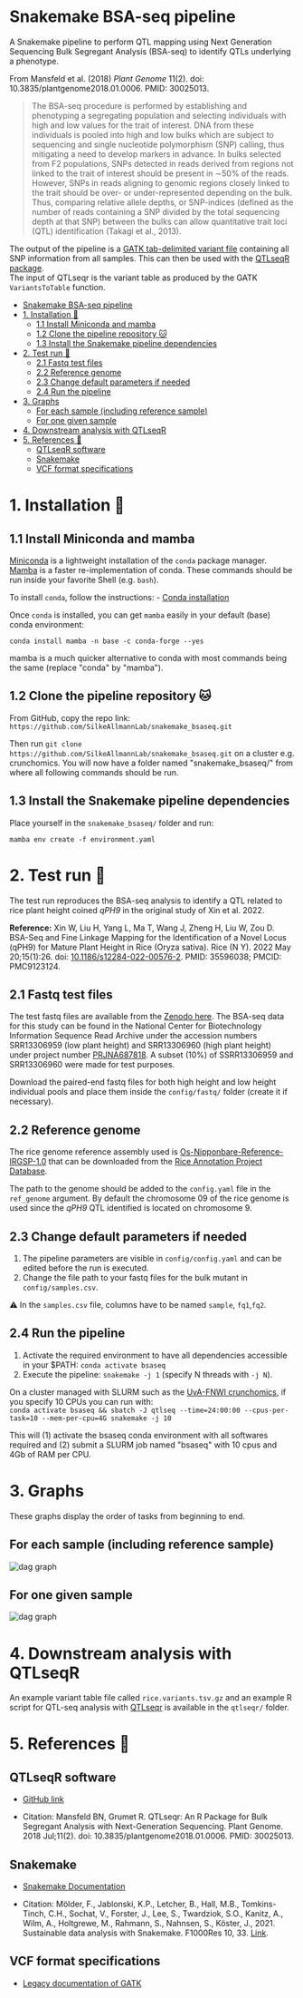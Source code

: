 # Snakemake BSA-seq pipeline

A Snakemake pipeline to perform QTL mapping using Next Generation Sequencing Bulk Segregant Analysis (BSA-seq) to identify QTLs underlying a phenotype.

From Mansfeld et al. (2018) _Plant Genome_ 11(2). doi: 10.3835/plantgenome2018.01.0006. PMID: 30025013.  
> The BSA-seq procedure is performed by establishing and phenotyping a segregating population and selecting individuals with high and low values for the trait of interest. DNA from these individuals is pooled into high and low bulks which are subject to sequencing and single nucleotide polymorphism (SNP) calling, thus mitigating a need to develop markers in advance. In bulks selected from F2 populations, SNPs detected in reads derived from regions not linked to the trait of interest should be present in ∼50% of the reads. However, SNPs in reads aligning to genomic regions closely linked to the trait should be over- or under-represented depending on the bulk. Thus, comparing relative allele depths, or SNP-indices (defined as the number of reads containing a SNP divided by the total sequencing depth at that SNP) between the bulks can allow quantitative trait loci (QTL) identification (Takagi et al., 2013).

The output of the pipeline is a [GATK tab-delimited variant file](https://gatk.broadinstitute.org/hc/en-us/articles/360036896892-VariantsToTable) containing all SNP information from all samples. This can then be used with the [QTLseqR package](https://github.com/bmansfeld/QTLseqr/blob/master/vignettes/QTLseqr.pdf).   
The input of QTLseqr is the variant table as produced by the GATK `VariantsToTable` function. 

<!-- MarkdownTOC autolink="true" -->

- [Snakemake BSA-seq pipeline](#snakemake-bsa-seq-pipeline)
- [1. Installation 🔨](#1-installation-)
	- [1.1 Install Miniconda and mamba](#11-install-miniconda-and-mamba)
	- [1.2 Clone the pipeline repository :cat:](#12-clone-the-pipeline-repository-cat)
	- [1.3 Install the Snakemake pipeline dependencies](#13-install-the-snakemake-pipeline-dependencies)
- [2. Test run 🧪](#2-test-run-)
	- [2.1 Fastq test files](#21-fastq-test-files)
	- [2.2 Reference genome](#22-reference-genome)
	- [2.3 Change default parameters if needed](#23-change-default-parameters-if-needed)
	- [2.4 Run the pipeline](#24-run-the-pipeline)
- [3. Graphs](#3-graphs)
	- [For each sample (including reference sample)](#for-each-sample-including-reference-sample)
	- [For one given sample](#for-one-given-sample)
- [4. Downstream analysis with QTLseqR](#4-downstream-analysis-with-qtlseqr)
- [5. References 📖](#5-references-)
	- [QTLseqR software](#qtlseqr-software)
	- [Snakemake](#snakemake)
	- [VCF format specifications](#vcf-format-specifications)

<!-- /MarkdownTOC -->

# 1. Installation 🔨

## 1.1 Install Miniconda and mamba 

[Miniconda](https://docs.conda.io/en/latest/miniconda.html) is a lightweight installation of the `conda` package manager.  
[Mamba](https://mamba.readthedocs.io/en/latest/index.html) is a faster re-implementation of conda. These commands should be run inside your favorite Shell (e.g. `bash`).

To install `conda`, follow the instructions: - [Conda installation](https://docs.conda.io/projects/conda/en/latest/user-guide/install/)

Once `conda` is installed, you can get `mamba` easily in your default (base) conda environment:  

`conda install mamba -n base -c conda-forge --yes`

mamba is a much quicker alternative to conda with most commands being the same (replace "conda" by "mamba").

## 1.2 Clone the pipeline repository :cat:

From GitHub, copy the repo link: `https://github.com/SilkeAllmannLab/snakemake_bsaseq.git`

Then run `git clone https://github.com/SilkeAllmannLab/snakemake_bsaseq.git` on a cluster e.g. crunchomics. 
You will now have a folder named "snakemake_bsaseq/" from where all following commands should be run.

## 1.3 Install the Snakemake pipeline dependencies

Place yourself in the `snakemake_bsaseq/` folder and run:  

`mamba env create -f environment.yaml `

# 2. Test run 🧪

The test run reproduces the BSA-seq analysis to identify a QTL related to rice plant height coined _qPH9_ in the original study of Xin et al. 2022.

__Reference:__ Xin W, Liu H, Yang L, Ma T, Wang J, Zheng H, Liu W, Zou D. BSA-Seq and Fine Linkage Mapping for the Identification of a Novel Locus (qPH9) for Mature Plant Height in Rice (Oryza sativa). Rice (N Y). 2022 May 20;15(1):26. doi: [10.1186/s12284-022-00576-2](https://www.ncbi.nlm.nih.gov/pmc/articles/PMC9123124/). PMID: 35596038; PMCID: PMC9123124.

## 2.1 Fastq test files

The test fastq files are available from the [Zenodo here](https://zenodo.org/record/7728260). The BSA-seq data for this study can be found in the National Center for Biotechnology Information Sequence Read Archive under the accession numbers SRR13306959 (low plant height) and SRR13306960 (high plant height) under project number [PRJNA687818](https://www.ncbi.nlm.nih.gov/bioproject/PRJNA687818). A subset (10%) of SSRR13306959 and SRR13306960 were made for test purposes. 

Download the paired-end fastq files for both high height and low height individual pools and place them inside the `config/fastq/` folder (create it if necessary).  

## 2.2 Reference genome 

The rice genome reference assembly used is [Os-Nipponbare-Reference-IRGSP-1.0](https://rapdb.dna.affrc.go.jp/download/archive/irgsp1/IRGSP-1.0_genome.fasta.gz) that can be downloaded from the [Rice Annotation Project Database](https://rapdb.dna.affrc.go.jp/download/irgsp1.html).

The path to the genome should be added to the `config.yaml` file in the `ref_genome` argument. By default the chromosome 09 of the rice genome is used since the _qPH9_ QTL identified is located on chromosome 9. 

## 2.3 Change default parameters if needed

1. The pipeline parameters are visible in `config/config.yaml` and can be edited before the run is executed.   
2. Change the file path to your fastq files for the bulk mutant in `config/samples.csv`.  

:warning: In the `samples.csv` file, columns have to be named `sample`, `fq1`,`fq2`. 

## 2.4 Run the pipeline 

1. Activate the required environment to have all dependencies accessible in your $PATH: `conda activate bsaseq`    
2. Execute the pipeline: `snakemake -j 1` (specify N threads with `-j N`).  

On a cluster managed with SLURM such as the [UvA-FNWI crunchomics](https://crunchomics-documentation.readthedocs.io/en/latest/), if you specify 10 CPUs you can run with:    
`conda activate bsaseq && sbatch -J qtlseq --time=24:00:00 --cpus-per-task=10 --mem-per-cpu=4G snakemake -j 10`

This will (1) activate the bsaseq conda environment with all softwares required and (2) submit a SLURM job named "bsaseq" with 10 cpus and 4Gb of RAM per CPU. 

# 3. Graphs

These graphs display the order of tasks from beginning to end. 

## For each sample (including reference sample)
![dag graph](./dag.png)

## For one given sample
![dag graph](./rulegraph.png)

# 4. Downstream analysis with QTLseqR 

An example variant table file called `rice.variants.tsv.gz` and an example R script for QTL-seq analysis with [QTLseqr](https://github.com/bmansfeld/QTLseqr) is available in the `qtlseqr/` folder.

# 5. References 📖

## QTLseqR software

* [GitHub link](https://github.com/bmansfeld/QTLseqr)

* Citation: Mansfeld BN, Grumet R. QTLseqr: An R Package for Bulk Segregant Analysis with Next-Generation Sequencing. Plant Genome. 2018 Jul;11(2). doi: 10.3835/plantgenome2018.01.0006. PMID: 30025013.

## Snakemake 

* [Snakemake Documentation](https://snakemake.github.io/)

* Citation: Mölder, F., Jablonski, K.P., Letcher, B., Hall, M.B., Tomkins-Tinch, C.H., Sochat, V., Forster, J., Lee, S., Twardziok, S.O., Kanitz, A., Wilm, A., Holtgrewe, M., Rahmann, S., Nahnsen, S., Köster, J., 2021. Sustainable data analysis with Snakemake. F1000Res 10, 33. [Link](https://f1000research.com/articles/10-33/v2). 

## VCF format specifications

* [Legacy documentation of GATK](https://sites.google.com/a/broadinstitute.org/legacy-gatk-documentation/frequently-asked-questions/1268-What-is-a-VCF-and-how-should-I-interpret-it)